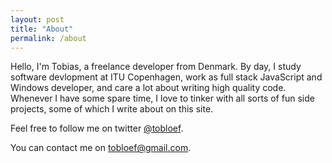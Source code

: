 ```yaml
---
layout: post
title: "About"
permalink: /about
---
```


Hello, I'm Tobias, a freelance developer from Denmark. By day, I study software devlopment at ITU Copenhagen, work as full stack JavaScript and Windows developer, and care a lot about writing high quality code. Whenever I have some spare time, I love to tinker with all sorts of fun side projects, some of which I write about on this site. 

Feel free to follow me on twitter [@tobloef](https://www.twitter.com/tobloef).

You can contact me on [tobloef@gmail.com](mailto:tobloef@gmail.com).
